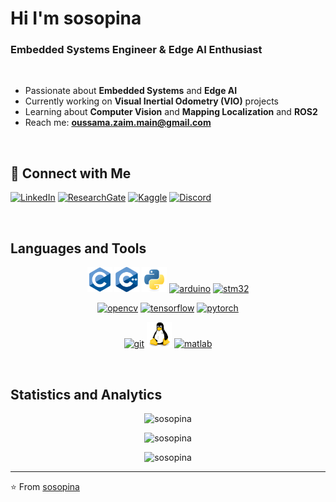 # Hi I'm sosopina

<h3 align="left">Embedded Systems Engineer & Edge AI Enthusiast</h3>

<br />

- Passionate about **Embedded Systems** and **Edge AI**
- Currently working on **Visual Inertial Odometry (VIO)** projects
- Learning about **Computer Vision** and **Mapping Localization** and **ROS2**
- Reach me: **oussama.zaim.main@gmail.com**

<br />

## 🔗 Connect with Me

[![LinkedIn](https://img.shields.io/badge/LinkedIn-0077B5?style=for-the-badge&logo=linkedin&logoColor=white)](https://www.linkedin.com/in/zaimoussama/)
[![ResearchGate](https://img.shields.io/badge/ResearchGate-00CCBB?style=for-the-badge&logo=ResearchGate&logoColor=white)](https://www.researchgate.net/profile/Oussama-Zaim)
[![Kaggle](https://img.shields.io/badge/Kaggle-20BEFF?style=for-the-badge&logo=Kaggle&logoColor=white)](https://www.kaggle.com/sosopina)
[![Discord](https://img.shields.io/badge/Discord-7289DA?style=for-the-badge&logo=discord&logoColor=white)](https://discord.com/users/hecker8990)

<br />

## Languages and Tools

<!-- EMBEDDED SYSTEMS -->
<p align="center">
<a href="https://www.cprogramming.com/" target="_blank" rel="noreferrer"><img src="https://raw.githubusercontent.com/devicons/devicon/master/icons/c/c-original.svg" alt="c" width="40" height="40" /></a>
<a href="https://www.w3schools.com/cpp/" target="_blank" rel="noreferrer"><img src="https://raw.githubusercontent.com/devicons/devicon/master/icons/cplusplus/cplusplus-original.svg" alt="cplusplus" width="40" height="40" /></a>
<a href="https://www.python.org" target="_blank" rel="noreferrer"><img src="https://raw.githubusercontent.com/devicons/devicon/master/icons/python/python-original.svg" alt="python" width="40" height="40" /></a>
<a href="https://www.arduino.cc/" target="_blank" rel="noreferrer"><img src="https://cdn.worldvectorlogo.com/logos/arduino-1.svg" alt="arduino" width="40" height="40" /></a>
<a href="https://www.st.com/content/st_com/en.html" target="_blank" rel="noreferrer"><img src="https://wiki.stmicroelectronics.cn/stm32mpu/nsfr_img_auth.php/2/2f/STM32_logo.png" alt="stm32" width="40" height="40" /></a>
</p>

<!-- AI & COMPUTER VISION -->
<p align="center">
<a href="https://opencv.org/" target="_blank" rel="noreferrer"><img src="https://vectorlogo.zone/logos/opencv/opencv-icon.svg" alt="opencv" width="40" height="40" /></a>
<a href="https://www.tensorflow.org" target="_blank" rel="noreferrer"><img src="https://vectorlogo.zone/logos/tensorflow/tensorflow-icon.svg" alt="tensorflow" width="40" height="40" /></a>
<a href="https://pytorch.org/" target="_blank" rel="noreferrer"><img src="https://www.vectorlogo.zone/logos/pytorch/pytorch-icon.svg" alt="pytorch" width="40" height="40" /></a>
</p>

<!-- TOOLS -->
<p align="center">
<a href="https://git-scm.com/" target="_blank" rel="noreferrer"><img src="https://vectorlogo.zone/logos/git-scm/git-scm-icon.svg" alt="git" width="40" height="40" /></a>
<a href="https://www.linux.org/" target="_blank" rel="noreferrer"><img src="https://raw.githubusercontent.com/devicons/devicon/master/icons/linux/linux-original.svg" alt="linux" width="40" height="40" /></a>
<a href="https://www.mathworks.com/" target="_blank" rel="noreferrer"><img src="https://upload.wikimedia.org/wikipedia/commons/2/21/Matlab_Logo.png" alt="matlab" width="40" height="40" /></a>
</p>

<br />

## Statistics and Analytics

<p align="center">
<img src="https://github-readme-stats.vercel.app/api?username=sosopina&show_icons=true&locale=en&theme=radical" alt="sosopina" />
</p>

<p align="center">
<img src="https://github-readme-stats.vercel.app/api/top-langs?username=sosopina&show_icons=true&locale=en&layout=compact&theme=radical" alt="sosopina" />
</p>

<p align="center">
<img src="https://komarev.com/ghpvc/?username=sosopina&label=Profile%20Views&color=8800dd&style=flat" alt="sosopina" />
</p>

---
⭐️ From [sosopina](https://github.com/sosopina)
